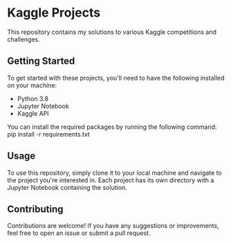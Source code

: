 # Kaggle Projects

This repository contains my solutions to various Kaggle competitions and challenges.

## Getting Started

To get started with these projects, you'll need to have the following installed on your machine:
- Python 3.8
- Jupyter Notebook
- Kaggle API

You can install the required packages by running the following command: pip install -r requirements.txt


## Usage

To use this repository, simply clone it to your local machine and navigate to the project you're interested in. Each project has its own directory with a Jupyter Notebook containing the solution.

## Contributing

Contributions are welcome! If you have any suggestions or improvements, feel free to open an issue or submit a pull request.





